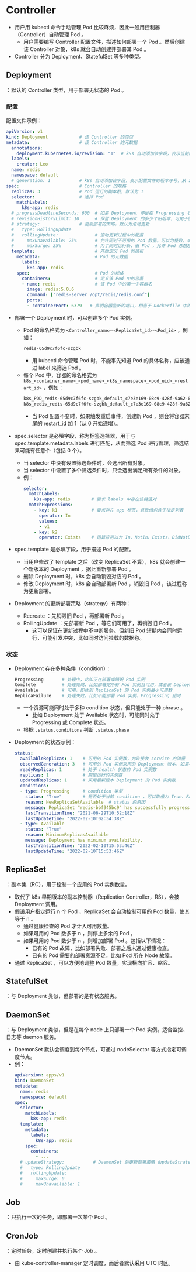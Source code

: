 # Controller

- 用户用 kubectl 命令手动管理 Pod 比较麻烦，因此一般用控制器（Controller）自动管理 Pod 。
  - 用户需要编写 Controller 配置文件，描述如何部署一个 Pod 。然后创建该 Controller 对象，k8s 就会自动创建并部署其 Pod 。
- Controller 分为 Deployment、StatefulSet 等多种类型。

## Deployment

：默认的 Controller 类型，用于部署无状态的 Pod 。

### 配置

配置文件示例：
```yml
apiVersion: v1
kind: Deployment            # 该 Controller 的类型
metadata:                   # 该 Controller 的元数据
  annotations:
    deployment.kubernetes.io/revision: "1"  # k8s 自动添加该字段，表示当前配置是第几次修改版本，从 1 开始递增
  labels:
    creator: Leo
  name: redis
  namespace: default
  # generation: 1           # k8s 自动添加该字段，表示配置文件的版本序号，从 1 开始递增
spec:                       # Controller 的规格
  replicas: 3               # Pod 运行的副本数，默认为 1
  selector:                 # 选择 Pod
    matchLabels:
      k8s-app: redis
  # progressDeadlineSeconds: 600  # 如果 Deployment 停留在 Progressing 状态超过一定时长，则变为 Failed 状态
  # revisionHistoryLimit: 10      # 保留 Deployment 的多少个旧版本，可用于回滚（rollback）。设置为 0 则不保留
  # strategy:               # 更新部署的策略，默认为滚动更新
  #   type: RollingUpdate
  #   rollingUpdate:              # 滚动更新过程中的配置
  #     maxUnavailable: 25%       # 允许同时不可用的 Pod 数量。可以为整数，或者百分数，默认为 25%
  #     maxSurge: 25%             # 为了同时运行新、旧 Pod ，允许 Pod 总数超过 replicas 一定数量。可以为整数，或者百分数，默认为 25%
  template:                       # 开始定义 Pod 的模板
    metadata:                     # Pod 的元数据
      labels:
        k8s-app: redis
    spec:                         # Pod 的规格
      containers:                 # 定义该 Pod 中的容器
      - name: redis               # 该 Pod 中的第一个容器名
        image: redis:5.0.6
        command: ["redis-server /opt/redis/redis.conf"]
        ports:
        - containerPort: 6379   # 声明容器监听的端口，相当于 Dockerfile 中的 expose 指令
```
- 部署一个 Deployment 时，可以创建多个 Pod 实例。
  - Pod 的命名格式为 `<Controller_name>-<ReplicaSet_id>-<Pod_id>` ，例如：
    ```sh
    redis-65d9c7f6fc-szgbk
    ```
    - 用 kubectl 命令管理 Pod 时，不能事先知道 Pod 的具体名称，应该通过 label 来筛选 Pod 。
  - 每个 Pod 中，容器的命名格式为 `k8s_<container_name>_<pod_name>_<k8s_namespace>_<pod_uid>_<restart_id>` ，例如：
    ```sh
    k8s_POD_redis-65d9c7f6fc-szgbk_default_c7e3e169-08c9-428f-9a62-0fb5d14336f8_0   # Pod 中内置的 pause 容器，其容器名为 POD
    k8s_redis_redis-65d9c7f6fc-szgbk_default_c7e3e169-08c9-428f-9a62-0fb5d14336f8_0
    ```
    - 当 Pod 配置不变时，如果触发重启事件，创建新 Pod ，则会将容器末尾的 restart_id 加 1（从 0 开始递增）。

- spec.selector 是必填字段，称为标签选择器，用于与 spec.template.metadata.labels 进行匹配，从而筛选 Pod 进行管理，筛选结果可能有任意个（包括 0 个）。
  - 当 selector 中没有设置筛选条件时，会选出所有对象。
  - 当 selector 中设置了多个筛选条件时，只会选出满足所有条件的对象。
  - 例：
    ```yml
    selector:
      matchLabels:
        k8s-app: redis        # 要求 labels 中存在该键值对
      matchExpressions:
        - key: k1             # 要求存在 app 标签，且取值包含于指定列表
          operator: In
          values:
          - v1
        - key: k2
          operator: Exists    # 运算符可以为 In、NotIn、Exists、DidNotExist
    ```

- spec.template 是必填字段，用于描述 Pod 的配置。
  - 当用户修改了 template 之后（改变 ReplicaSet 不算），k8s 就会创建一个新版本的 Deployment ，据此重新部署 Pod 。
  - 删除 Deployment 时，k8s 会自动销毁对应的 Pod 。
  - 修改 Deployment 时，k8s 会自动部署新 Pod ，销毁旧 Pod ，该过程称为更新部署。

- Deployment 的更新部署策略（strategy）有两种：
  - Recreate ：先销毁旧 Pod ，再部署新 Pod 。
  - RollingUpdate ：先部署新 Pod ，等它们可用了，再销毁旧 Pod 。
    - 这可以保证在更新过程中不中断服务。但新旧 Pod 短期内会同时运行，可能引发冲突，比如同时访问挂载的数据卷。

### 状态

- Deployment 存在多种条件（condition）：
  ```sh
  Progressing       # 处理中，比如正在部署或销毁 Pod 实例
  Complete          # 处理完成，比如部署完所有 Pod 实例且可用，或者该 Deployment 是停止运行的旧版本
  Available         # 可用，即达到 ReplicaSet 的 Pod 实例最小可用数
  ReplicaFailure    # 处理失败，比如不能部署 Pod 实例、Progressing 超时
  ```
  - 一个资源可能同时处于多种 condition 状态，但只能处于一种 phrase 。
    - 比如 Deployment 处于 Available 状态时，可能同时处于 Progressing 或 Complete 状态。
  - 根据 `.status.conditions` 判断 `.status.phase`
  <!-- - 支持添加自定义的 condition -->

- Deployment 的状态示例：
  ```yml
  status:
    availableReplicas: 1    # 可用的 Pod 实例数，允许接收 service 的流量
    observedGeneration: 3   # 可用的 Pod 实例采用的 Deployment 版本，如果小于 metadata.generation 则说明不是最新版本
    readyReplicas: 1        # 处于 health 状态的 Pod 实例数
    replicas: 1             # 期望运行的实例数
    updatedReplicas: 1      # 采用最新版本 Deployment 的 Pod 实例数
    conditions:
    - type: Progressing     # condition 类型
      status: "True"        # 是否处于当前 condition ，可以取值为 True、False、Unknown
      reason: NewReplicaSetAvailable  # status 的原因
      message: ReplicaSet "redis-bbf945bc9" has successfully progressed.  # reason 的详细信息
      lastTransitionTime: "2021-06-29T10:52:18Z"
      lastUpdateTime: "2022-02-10T02:34:38Z"
    - type: Available
      status: "True"
      reason: MinimumReplicasAvailable
      message: Deployment has minimum availability.
      lastTransitionTime: "2022-02-10T15:53:46Z"
      lastUpdateTime: "2022-02-10T15:53:46Z"
  ```

<!--
lastTransitionTime    # 上一次进入该状态的时间？？？
lastUpdateTime        # 上一次更新该状态的时间
 -->


## ReplicaSet

：副本集（RC），用于控制一个应用的 Pod 实例数量。
- 取代了 k8s 早期版本的副本控制器（Replication Controller，RS），会被 Deployment 调用。
- 假设用户指定运行 n 个 Pod ，ReplicaSet 会自动控制可用的 Pod 数量，使其等于 n 。
  - 通过健康检查的 Pod 才计入可用数量。
  - 如果可用的 Pod 数多于 n ，则停止多余的 Pod 。
  - 如果可用的 Pod 数少于 n ，则增加部署 Pod 。包括以下情况：
    - 已有的 Pod 故障，比如部署失败、部署之后未通过健康检查。
    - 已有的 Pod 需要的部署资源不足，比如 Pod 所在 Node 故障。
- 通过 ReplicaSet ，可以方便地调整 Pod 数量，实现横向扩容、缩容。

## StatefulSet

：与 Deployment 类似，但部署的是有状态服务。

<!--
- 无状态应用：历史执行的任务不会影响新执行的任务。因此应用可以随时销毁并从镜像重新创建。
- 有状态应用：历史执行的任务会影响新执行的任务，因此需要存储一些历史数据。
  - 将数据存储在容器中时，会随着容器一起销毁。因此建议将数据存储在挂载卷，或容器外的数据库中。

使用数据卷
- 一个有状态服务的每个 Pod 实例使用独立的资源、配置文件，不能随时创建、销毁 Pod ，甚至连 Pod 名都不能改变。
- 例如：以无状态服务的方式运行一个 CentOS 容器，所有状态都存储在容器里，不可靠。改成 StatefulSet 方式运行，就可以漂移到不同节点上，实现高可用。
-->

## DaemonSet

：与 Deployment 类似，但是在每个 node 上只部署一个 Pod 实例。适合监控、日志等 daemon 服务。
- DaemonSet 默认会调度到每个节点，可通过 nodeSelector 等方式指定可调度节点。
- 例：
  ```yml
  apiVersion: apps/v1
  kind: DaemonSet
  metadata:
    name: redis
    namespace: default
  spec:
    selector:
      matchLabels:
        k8s-app: redis
    template:
      metadata:
        labels:
          k8s-app: redis
      spec:
        containers:
          - ...
    # updateStrategy:           # DaemonSet 的更新部署策略（updateStrategy）有两种：RollingUpdate、OnDelete
    #   type: RollingUpdate
    #   rollingUpdate:
    #     maxSurge: 0
    #     maxUnavailable: 1
  ```

## Job

：只执行一次的任务，即部署一次某个 Pod 。

## CronJob

：定时任务，定时创建并执行某个 Job 。
- 由 kube-controller-manager 定时调度，而后者默认采用 UTC 时区。
